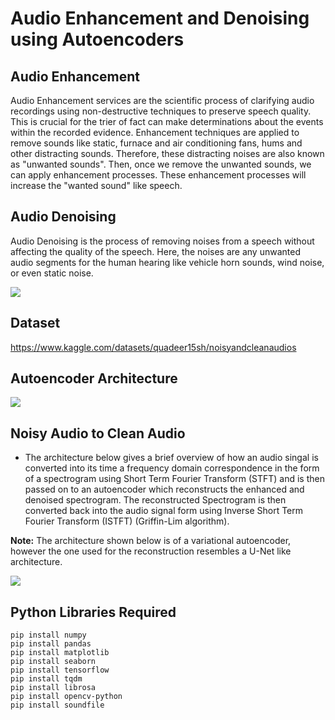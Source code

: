 # Audio Enhancement and Denoising using Autoencoders

## Audio Enhancement
Audio Enhancement services are the scientific process of clarifying audio recordings using non-destructive techniques to preserve speech quality. This is crucial for the trier of fact can make determinations about the events within the recorded evidence. Enhancement techniques are applied to remove sounds like static, furnace and air conditioning fans, hums and other distracting sounds. Therefore, these distracting noises are also known as "unwanted sounds". Then, once we remove the unwanted sounds, we can apply enhancement processes. These enhancement processes will increase the "wanted sound" like speech. 

## Audio Denoising
Audio Denoising is the process of removing noises from a speech without affecting the quality of the speech. Here, the noises are any unwanted audio segments for the human hearing like vehicle horn sounds, wind noise, or even static noise.

![](https://cdn.analyticsvidhya.com/wp-content/uploads/2021/07/traditional-noise-filtering-850x528.png)

## Dataset 
https://www.kaggle.com/datasets/quadeer15sh/noisyandcleanaudios

## Autoencoder Architecture

![](https://editor.analyticsvidhya.com/uploads/98612autoencoder.JPG)

## Noisy Audio to Clean Audio
- The architecture below gives a brief overview of how an audio singal is converted into its time a frequency domain correspondence in the form of a spectrogram using Short Term Fourier Transform (STFT) and is then passed on to an autoencoder which reconstructs the enhanced and denoised spectrogram. The reconstructed Spectrogram is then converted back into the audio signal form using Inverse Short Term Fourier Transform (ISTFT) (Griffin-Lim algorithm). 

**Note:** The architecture shown below is of a variational autoencoder, however the one used for the reconstruction resembles a U-Net like architecture.

![](http://www.kecl.ntt.co.jp/people/kameoka.hirokazu/Demos/mvae-ass/img/CVAEsourcemodel.bmp)

## Python Libraries Required
```
pip install numpy
pip install pandas
pip install matplotlib
pip install seaborn
pip install tensorflow
pip install tqdm
pip install librosa
pip install opencv-python
pip install soundfile
```



